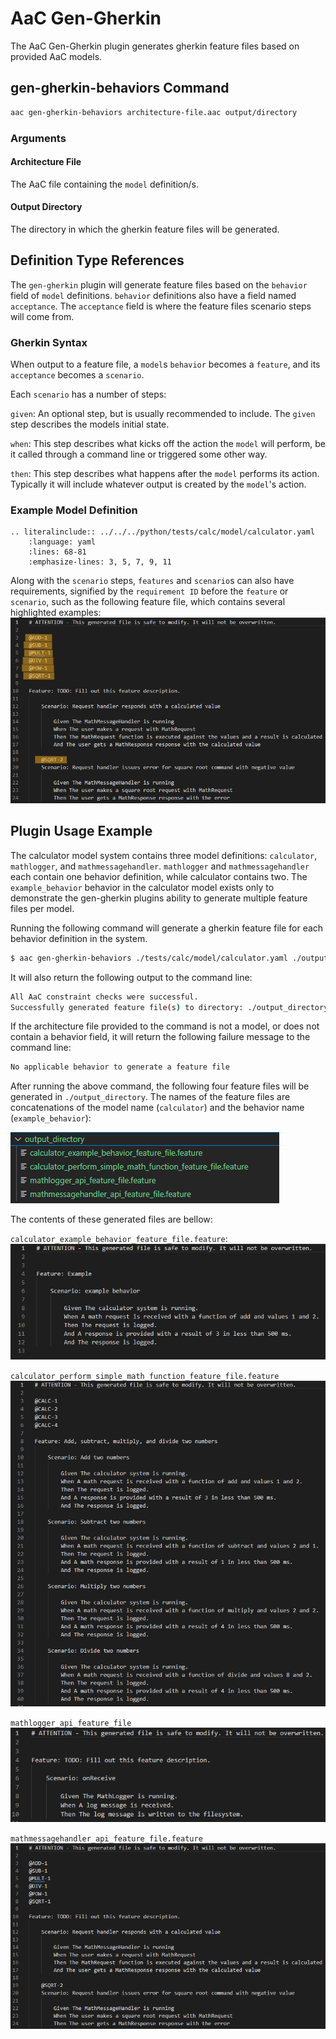 # AaC Gen-Gherkin

The AaC Gen-Gherkin plugin generates gherkin feature files based on provided AaC models.

## gen-gherkin-behaviors Command

```bash
aac gen-gherkin-behaviors architecture-file.aac output/directory
```

### Arguments

#### Architecture File
The AaC file containing the `model` definition/s.

#### Output Directory
The directory in which the gherkin feature files will be generated.

## Definition Type References
The `gen-gherkin` plugin will generate feature files based on the `behavior` field of `model` definitions.
`behavior` definitions also have a field named `acceptance`.  The  `acceptance` field is where the feature files scenario steps will come from.

### Gherkin Syntax
When output to a feature file, a `model`s `behavior` becomes a `feature`, and its `acceptance` becomes a `scenario`.

Each `scenario` has a number of steps:

`given`: An optional step, but is usually recommended to include.  The `given` step describes the models initial state.

`when`: This step describes what kicks off the action the `model` will perform, be it called through a command line or triggered some other way.

`then`: This step describes what happens after the `model` performs its action.  Typically it will include whatever output is created by the `model`'s action.

### Example Model Definition

```{eval-rst}
.. literalinclude:: ../../../python/tests/calc/model/calculator.yaml
    :language: yaml
    :lines: 68-81
    :emphasize-lines: 3, 5, 7, 9, 11
```

Along with the `scenario` steps, `features` and `scenario`s can also have requirements, signified by the `requirement ID` before the `feature` or `scenario`, such as the following feature file, which contains several highlighted examples:
![Math Message Handler API](../images/mathmessagehandler_api_feature_file_req_highlights.PNG)

## Plugin Usage Example
The calculator model system contains three model definitions: `calculator`, `mathlogger`, and `mathmessagehandler`.
`mathlogger` and `mathmessagehandler` each contain one behavior definition, while calculator contains two.
The `example_behavior` behavior in the calculator model exists only to demonstrate the gen-gherkin plugins ability to generate multiple feature files per model.

Running the following command will generate a gherkin feature file for each behavior definition in the system.

```bash
$ aac gen-gherkin-behaviors ./tests/calc/model/calculator.yaml ./output_directory
```
It will also return the following output to the command line:

```bash
All AaC constraint checks were successful.
Successfully generated feature file(s) to directory: ./output_directory
```
If the architecture file provided to the command is not a model, or does not contain a behavior field, it will return the following failure message to the command line:

```bash
No applicable behavior to generate a feature file
```

After running the above command, the following four feature files will be generated in `./output_directory`.  The names of the feature files are concatenations of the model name (`calculator`) and the behavior name (`example_behavior`):

![Output Directory](../images/output_directory_feature_files.png)

The contents of these generated files are bellow:

`calculator_example_behavior_feature_file.feature`:
![Calculator Example Behavior](../images/calculator_example_behavior_feature_file.png)

`calculator_perform_simple_math_function_feature_file.feature`
![Calculator Perform Simple Math Function](../images/calculator_perform_simple_math_functions_feature_file.png)

`mathlogger_api_feature_file`
![Math Logger API](../images/mathlogger_api_feature_file.png)

`mathmessagehandler_api_feature_file.feature`
![Math Message Handler API](../images/mathmessagehandler_api_feature_file.PNG)
